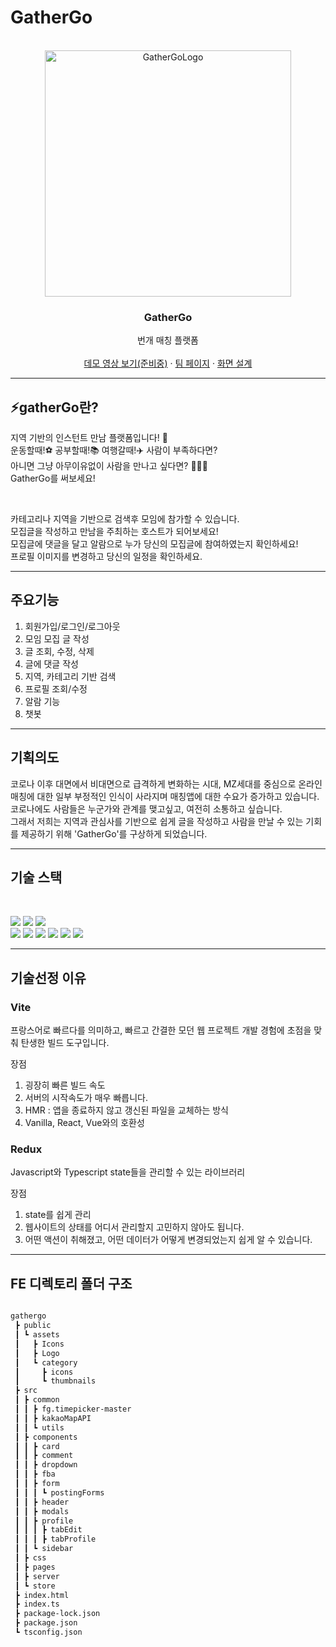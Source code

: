 # GatherGo

<br />
<div align="center">
  <a href="https://github.com/othneildrew/Best-README-Template">
<img width="394" alt="GatherGoLogo" src="https://user-images.githubusercontent.com/63828202/217709195-4be91489-dc44-4015-94d5-fe04e2cd883e.svg">

  </a>


<h3 align="center">GatherGo</h3>

  <p align="center">
    번개 매칭 플랫폼
    <br />
    <br />
    <a href="">데모 영상 보기(준비중)</a> ·
    <a href="https://quill-bed-0bb.notion.site/Hyundai-Web-Project-2fd7966806c54e418c89e2d38ab22b30">팀 페이지</a> ·
    <a href="https://docs.google.com/presentation/d/101pvz4olysHofRXOB_jt3_sGQii5iGU0m7y7qUaF5jo/edit?usp=sharing">화면 설계</a>
  </p>
</div>

***

## ⚡️gatherGo란?

지역 기반의 인스턴트 만남 플랫폼입니다!  🌉 <br>
운동할때!⚽️ 공부할때!📚 여행갈때!✈️ 사람이 부족하다면?  
아니면 그냥 아무이유없이 사람을 만나고 싶다면? 🏃🏻‍♀️ <br>
GatherGo를 써보세요!

<br>

카테고리나 지역을 기반으로 검색후 모임에 참가할 수 있습니다.<br>
모집글을 작성하고 만남을 주최하는 호스트가 되어보세요!<br>
모집글에 댓글을 달고 알람으로 누가 당신의 모집글에 참여하였는지 확인하세요!<br>
프로필 이미지를 변경하고 당신의 일정을 확인하세요.

***
## 주요기능

1. 회원가입/로그인/로그아웃
2. 모임 모집 글 작성
3. 글 조회, 수정, 삭제
4. 글에 댓글 작성
5. 지역, 카테고리 기반 검색
6. 프로필 조회/수정
7. 알람 기능
8. 챗봇

***
## 기획의도

코로나 이후 대면에서 비대면으로 급격하게 변화하는 시대, MZ세대를 중심으로 온라인 매칭에 대한 일부 부정적인 인식이 사라지며 매칭앱에 대한 수요가 증가하고 있습니다. 코로나에도 사람들은 누군가와 관계를 맺고싶고, 여전히 소통하고 싶습니다. <br>
그래서 저희는 지역과 관심사를 기반으로 쉽게 글을 작성하고 사람을 만날 수 있는 기회를 제공하기 위해 'GatherGo'를 구상하게 되었습니다.

***
## 기술 스택

<br/><div>
<img src="https://img.shields.io/badge/HTML5-E34F26?style=for-the-badge&logo=HTML5&logoColor=white">
<img src="https://img.shields.io/badge/CSS-1572B6?style=for-the-badge&logo=CSS3&logoColor=white">
<img src="https://img.shields.io/badge/TypeScript-3178C6?style=for-the-badge&logo=TypeScript&logoColor=white">
<br>
<img src="https://img.shields.io/badge/Vite-646CFF?style=for-the-badge&logo=Vite&logoColor=white">
<img src="https://img.shields.io/badge/Redux-764ABC?style=for-the-badge&logo=Redux&logoColor=white">
<img src="https://img.shields.io/badge/ESLint-4B32C3?style=for-the-badge&logo=ESLint&logoColor=white">
<img src="https://img.shields.io/badge/Prettier-F7B93E?style=for-the-badge&logo=Prettier&logoColor=white">
<img src="https://img.shields.io/badge/Node.js-339933?style=for-the-badge&logo=Node.js&logoColor=white">
<img src="https://img.shields.io/badge/Bootstrap-7952B3?style=for-the-badge&logo=Bootstrap&logoColor=white">
</div>

***
## 기술선정 이유

### Vite

프랑스어로 빠르다를 의미하고, 빠르고 간결한 모던 웹 프로젝트 개발 경험에 초점을 맞춰 탄생한 빌드 도구입니다.

장점
1. 굉장히 빠른 빌드 속도
2. 서버의 시작속도가 매우 빠릅니다.
3. HMR : 앱을 종료하지 않고 갱신된 파일을 교체하는 방식
4. Vanilla, React, Vue와의 호환성

### Redux

Javascript와 Typescript state들을 관리할 수 있는 라이브러리

장점
1. state를 쉽게 관리
2. 웹사이트의 상태를 어디서 관리할지 고민하지 않아도 됩니다.
3. 어떤 액션이 취해졌고, 어떤 데이터가 어떻게 변경되었는지 쉽게 알 수 있습니다.

***
## FE 디렉토리 폴더 구조
```bash

gathergo
 ┣ public
 ┃ ┗ assets
 ┃   ┣ Icons
 ┃   ┣ Logo
 ┃   ┗ category
 ┃     ┣ icons
 ┃     ┗ thumbnails
 ┣ src
 ┃ ┣ common
 ┃ ┃ ┣ fg.timepicker-master
 ┃ ┃ ┣ kakaoMapAPI
 ┃ ┃ ┗ utils
 ┃ ┣ components
 ┃ ┃ ┣ card
 ┃ ┃ ┣ comment
 ┃ ┃ ┣ dropdown
 ┃ ┃ ┣ fba
 ┃ ┃ ┣ form
 ┃ ┃ ┃ ┗ postingForms
 ┃ ┃ ┣ header
 ┃ ┃ ┣ modals
 ┃ ┃ ┣ profile
 ┃ ┃ ┃ ┣ tabEdit
 ┃ ┃ ┃ ┣ tabProfile
 ┃ ┃ ┗ sidebar
 ┃ ┣ css
 ┃ ┣ pages
 ┃ ┣ server
 ┃ ┗ store
 ┣ index.html
 ┣ index.ts
 ┣ package-lock.json
 ┣ package.json
 ┗ tsconfig.json
 ```
